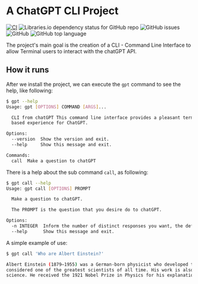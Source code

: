 # A ChatGPT CLI Project 

[![CI](https://github.com/Riverfount/cli-gpt/actions/workflows/main.yml/badge.svg?branch=main)](https://github.com/Riverfount/cli-gpt/actions/workflows/main.yml)
![Libraries.io dependency status for GitHub repo](https://img.shields.io/librariesio/github/Riverfount/cli-gpt?style=flat-square)
![GitHub issues](https://img.shields.io/github/issues/Riverfount/cli-gpt)
![GitHub](https://img.shields.io/github/license/Riverfount/cli-gpt?style=flat-square)
![GitHub top language](https://img.shields.io/github/languages/top/Riverfount/cli-gpt?style=flat-square)

The project's main goal is the creation of a CLI - Command Line Interface to allow Terminal users to interact with the 
chatGPT API.

## How it runs

After we install the project, we can execute the `gpt` command to see the help, like following:

```bash
$ gpt --help
Usage: gpt [OPTIONS] COMMAND [ARGS]...

  CLI from chatGPT This command line interface provides a pleasant terminal-
  based experience for ChatGPT.

Options:
  --version  Show the version and exit.
  --help     Show this message and exit.

Commands:
  call  Make a question to chatGPT

```

There is a help about the sub command `call`, as following:

```bash
$ gpt call --help
Usage: gpt call [OPTIONS] PROMPT

  Make a question to chatGPT.

  The PROMPT is the question that you desire do to chatGPT.

Options:
  -n INTEGER  Inform the number of distinct responses you want, the default is 1.
  --help      Show this message and exit.

```

A simple example of use:
```bash
$ gpt call 'Who are Albert Einstein?'

Albert Einstein (1879–1955) was a German-born physicist who developed the theory of relativity and is generally 
considered one of the greatest scientists of all time. His work is also known for its influence on the philosophy of 
science. He received the 1921 Nobel Prize in Physics for his explanation of the photoelectric effect.

```